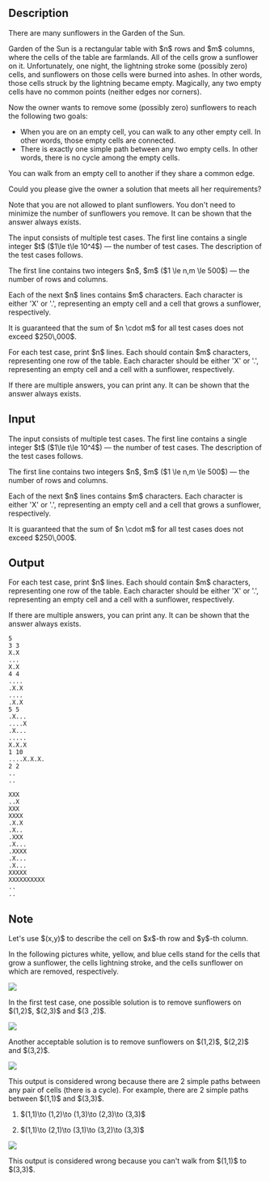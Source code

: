 ## Description

<div><p>There are many sunflowers in the Garden of the Sun.</p><p>Garden of the Sun is a rectangular table with $n$ rows and $m$ columns, where the cells of the table are farmlands. All of the cells grow a sunflower on it. Unfortunately, one night, the lightning stroke some (possibly zero) cells, and sunflowers on those cells were burned into ashes. In other words, those cells struck by the lightning became empty. Magically, <span class="tex-font-style-bf">any two empty cells have no common points</span> (neither edges nor corners).</p><p>Now the owner wants to remove some (possibly zero) sunflowers to reach the following two goals: </p><ul>  <li> When you are on an empty cell, you can walk to any other empty cell. In other words, those empty cells are connected.  </li><li> There is <span class="tex-font-style-bf">exactly one</span> simple path between any two empty cells. In other words, there is no cycle among the empty cells. </li></ul><p>You can walk from an empty cell to another if they share a common edge.</p><p>Could you please give the owner a solution that meets all her requirements?</p><p>Note that you are not allowed to plant sunflowers. You <span class="tex-font-style-bf">don't need</span> to minimize the number of sunflowers you remove. It can be shown that the answer always exists.</p></div><div class="input-specification"><p>The input consists of multiple test cases. The first line contains a single integer $t$ ($1\le t\le 10^4$)&nbsp;— the number of test cases. The description of the test cases follows.</p><p>The first line contains two integers $n$, $m$ ($1 \le n,m \le 500$)&nbsp;— the number of rows and columns. </p><p>Each of the next $n$ lines contains $m$ characters. Each character is either '<span class="tex-font-style-tt">X</span>' or '<span class="tex-font-style-tt">.</span>', representing an empty cell and a cell that grows a sunflower, respectively.</p><p>It is guaranteed that the sum of $n \cdot m$ for all test cases does not exceed $250\,000$.</p></div><div class="output-specification"><p>For each test case, print $n$ lines. Each should contain $m$ characters, representing one row of the table. Each character should be either '<span class="tex-font-style-tt">X</span>' or '<span class="tex-font-style-tt">.</span>', representing an empty cell and a cell with a sunflower, respectively.</p><p>If there are multiple answers, you can print any. It can be shown that the answer always exists.</p></div>

## Input

<p>The input consists of multiple test cases. The first line contains a single integer $t$ ($1\le t\le 10^4$)&nbsp;— the number of test cases. The description of the test cases follows.</p><p>The first line contains two integers $n$, $m$ ($1 \le n,m \le 500$)&nbsp;— the number of rows and columns. </p><p>Each of the next $n$ lines contains $m$ characters. Each character is either '<span class="tex-font-style-tt">X</span>' or '<span class="tex-font-style-tt">.</span>', representing an empty cell and a cell that grows a sunflower, respectively.</p><p>It is guaranteed that the sum of $n \cdot m$ for all test cases does not exceed $250\,000$.</p>

## Output

<p>For each test case, print $n$ lines. Each should contain $m$ characters, representing one row of the table. Each character should be either '<span class="tex-font-style-tt">X</span>' or '<span class="tex-font-style-tt">.</span>', representing an empty cell and a cell with a sunflower, respectively.</p><p>If there are multiple answers, you can print any. It can be shown that the answer always exists.</p>





```input1
5
3 3
X.X
...
X.X
4 4
....
.X.X
....
.X.X
5 5
.X...
....X
.X...
.....
X.X.X
1 10
....X.X.X.
2 2
..
..
```




```output1
XXX
..X
XXX
XXXX
.X.X
.X..
.XXX
.X...
.XXXX
.X...
.X...
XXXXX
XXXXXXXXXX
..
..
```



## Note

<p>Let's use $(x,y)$ to describe the cell on $x$-th row and $y$-th column.</p><p>In the following pictures white, yellow, and blue cells stand for the cells that grow a sunflower, the cells lightning stroke, and the cells sunflower on which are removed, respectively.</p><p><img class="tex-graphics" src="file://E3kV7x1n.png" style="max-width: 100.0%;max-height: 100.0%;"></p><p>In the first test case, one possible solution is to remove sunflowers on $(1,2)$, $(2,3)$ and $(3 ,2)$. </p><p><img class="tex-graphics" src="file://YwinXaXd.png" style="max-width: 100.0%;max-height: 100.0%;"></p><p>Another acceptable solution is to remove sunflowers on $(1,2)$, $(2,2)$ and $(3,2)$. </p><p><img class="tex-graphics" src="file://4pzl1Bw2.png" style="max-width: 100.0%;max-height: 100.0%;"></p><p>This output is considered wrong because there are 2 simple paths between any pair of cells (there is a cycle). For example, there are 2 simple paths between $(1,1)$ and $(3,3)$.</p><ol> <li> $(1,1)\to (1,2)\to (1,3)\to (2,3)\to (3,3)$<p> </p></li><li> $(1,1)\to (2,1)\to (3,1)\to (3,2)\to (3,3)$ </li></ol><p><img class="tex-graphics" src="file://cZmCUkn0.png" style="max-width: 100.0%;max-height: 100.0%;"></p><p>This output is considered wrong because you can't walk from $(1,1)$ to $(3,3)$.</p>
